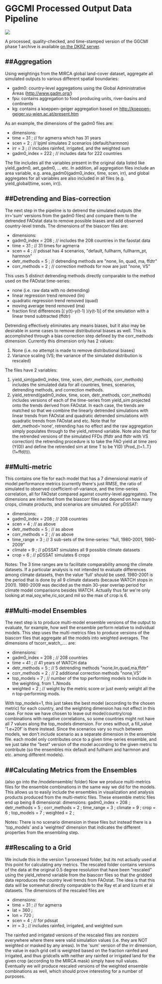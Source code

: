 # GGCMI Processed Output Data Pipeline

![](http://users.rcc.uchicago.edu/~joshuaelliott/images/ScreenShot046.png)

A processed, quality-checked, and time-stamped version of the GGCMI phase 1 archive is available [on the DKRZ server](http://vre1.dkrz.de:8080/thredds/catalog/isi_mipEnhanced/AgMIP.output/processed.140515/catalog.html).

##Aggregation
-------------
Using weightings from the MIRCA global land-cover dataset, aggregate all simulated outputs to various different spatial boundaries:
 
 * gadm0: country-level aggregations using the Global Administrative Areas (http://www.gadm.org/)
 * fpu: contains aggregation to food producing units, river-basins and continents
 * kg: contains a koeppen-geiger aggregation based on http://koeppen-geiger.vu-wien.ac.at/present.htm

As an example, the dimensions of the gadm0 files are:

 * dimensions:
 * time = 31 ; // for agmerra which has 31 years
 * scen = 2 ; // lpjml simulates 2 scenarios (default/harmnon)
 * irr = 3 ; // includes rainfed, irrigated, and the weighted sum
 * gadm0_index = 222 ; // includes data for 222 countries

The file includes all the variables present in the original data listed like yield_gadm0, aet_gadm0, ... etc. 
In addition, all aggregation files include an area variable, e.g. area_gadm0(gadm0_index, time, scen, irr), and global aggregates for all variables are also included in all files (e.g. yield_global(time, scen, irr)).

##Detrending and Bias-correction
--------------------------------
The next step in the pipeline is to detrend the simulated outputs (the irr='sum' versions from the gadm0 files) and compare them to the detrended FAOstat data to remove possible biases and add observed country-level trends. The dimensions of the biascorr files are: 

 * dimensions:
 * gadm0_index = 208 ; // includes the 208 countries in the faostat data
 * time = 31 ; // 31 times for agmerra
 * scen = 4 ; // pdssat has 4 scenarios, "default, fullharm, fullharm_pt, harmnon" 
 * detr_methods = 5 ; // detrending methods are "none, lin, quad, ma, ffdtr" 
 * corr_methods = 2 ; // correction methods for now are just "none, VS"

This uses 5 distinct detrending methods directly comparable to the method used on the FAOstat time-series:

* none (i.e. raw data with no detrending)
* linear regression trend removed (lin)
* quadratic regression trend removed (quad)
* moving average trend removed (ma)
* fraction first differences [( y(t)-y(t-1) )/y(t-1)] of the simulation with a linear trend subtracted (ffdtr)

Detrending effectively eliminates any means biases, but it also may be desirable in some cases to remove distributional biases as well. This is accomplished through a bias correction step defined by the corr_methods dimension. Currently this dimension only has 2 values:

1. None (i.e. no attempt is made to remove distributional biases)
2. Variance scaling (VS; the variance of the simulated distribution is rescaled)

The files have 2 variables:

1. yield_sim(gadm0_index, time, scen, detr_methods, corr_methods) includes the simulated data for all countries, times, scenarios, detrending methods, and correction methods.
2. yield_retrend(gadm0_index, time, scen, detr_methods, corr_methods) includes versions of each of the time-series from yield_sim projected onto the trends derived from FAOstat. In each case, the trends are matched so that we combine the linearly detrended simulations with linear trends from FAOstat and quadratic detrended simulations with quadratic trends from FAOstat and etc. Note that for detr_method='none', retrending has no effect and the raw aggregation simply populates through to the yield_retrend variable. Note also that for the retrended versions of the simulated FFDs (ffdtr and ffdtr with VS correction) the retrending procedure is to take the FAO yield at time zero (Y(0)) and define the retrended sim at time T to be Y(0) \Prod_{t=1..T} (1+ffd(t)).

##Multi-metric
--------------
 
This contains one file for each model that has a 7 dimensional matrix of model performance metrics (currently there's just RMSE, the ratio of simulated to observed coefficient-of-variance, and the time-series correlation, all for FAOstat compared against country-level aggregates). The dimensions are inherited from the biascorr files and depend on how many crops, climate products, and scenarios are simulated. For pDSSAT: 

* dimensions:
* gadm0_index = 208 ; // 208 countries
* scen = 4 ; // as above
* detr_methods = 5 ; // as above
* corr_methods = 2 ; // as above
* time_range = 3 ; // 3 sub-sets of the time-series: "full, 1980-2001, 1980-2009" 
* climate = 9 ; // pDSSAT simulates all 9 possible climate datasets
* crop = 6 ; // pDSSAT simulates 6 crops

Notes:
The 3 time ranges are to facilitate comparability among the climate datasets. If a particular analysis is not intended to evaluate differences among climate datasets, then the value 'full' should be used. 1980-2001 is the period that is done by all 9 climate datasets (because WATCH stops in 2001). 1980-2009 was decided as the main 30-year overlap period for climate model comparisons besides WATCH. Actually thus far we're only looking at mai,soy,whe,ric,sor,and mil so the max of crop is 6.

##Multi-model Ensembles
-----------------------

The next step is to produce multi-model ensemble versions of the output to evaluate, for example, how well the ensemble perform relative to individual models. This step uses the multi-metrics files to produce versions of the biascorr files that aggregate all the models into weighted averages. The dimensions of tscorr_watch_.... are:

* dimensions:
* gadm0_index = 208 ; // 208 countries
* time = 41 ; // 41 years of WATCH data
* detr_methods = 5 ; // 5 detrending methods "none,lin,quad,ma,ffdtr" 
* corr_methods = 2 ; // 2 additional correction methods "none,VS" 
* top_models = 7 ; // number of the top performing models to include in the weighting, from 1..Nmods
* weighted = 2 ; // weight by the metric score or just evenly weight all the n top-performing mods.

With top_models=1, this just takes the best model (according to the chosen metric) for each country, and the weighting dimension has not effect in this case. For now we have chosen to leave out model/country/crop combinations with negative correlations, so some countries might not have all 7 values along the top_models dimension. For ones without, a fill_value '1.e+20f' is there instead. Since the scenarios vary so much between models, we don't include scenario as a separate dimension in the ensemble file. each model only contributes once to a given time-series ensemble, and we just take the "best" version of the model according to the given metric to contribute (so the ensembles mix default and fullharm and harmnon and etc. among different models).

##Calculating Metrics from the Ensembles 
---------------------------------------

(also go into the /modelensemble/ folder)
Now we produce multi-metrics files for the ensemble combinations in the same way we did for the models. This allows us to easily include the ensembles in visualization and analysis products produced from the multi-metric files. These ensemble metric files end up being 8 dimensional:
dimensions:
gadm0_index = 208 ;
detr_methods = 5 ;
corr_methods = 2 ;
time_range = 3 ;
climate = 9 ;
crop = 6 ;
top_models = 7 ;
weighted = 2 ;

Notes:
There is no scenario dimension in these files but instead there is a 'top_models' and a 'weighted' dimension that indicates the different properties from the ensembling step.

##Rescaling to a Grid
---------------------
We include this in the version 1 processed folder, but its not actually used at this point for calculating any metrics. The rescaled folder contains versions of the data at the original 0.5 degree resolution that have been "rescaled" using the yield_retrend variable from the biascorr files so that the gridded data reproduces the country level trends from FAOstat. The idea is that this data will be somewhat directly comparable to the Ray et al and Iizumi et al datasets. The dimensions of the rescaled files are
 
* dimensions:
* time = 31 ; // for agmerra
* lat = 360 ;
* lon = 720 ;
* scen = 4 ; // for pdssat
* irr = 3 ; // includes rainfed, irrigated, and weighted sum

The rainfed and irrigated versions of the rescaled files are nonzero everywhere where there were valid simulation values (i.e. they are NOT weighted or masked by any areas). In the 'sum' version of the irr dimension, the value in each grid cell is weighted based on the fraction rainfed and irrigated, and thus gridcells with neither any rainfed or irrigated land for the given crop (according to the MIRCA mask) simply have null values. Eventually we will produce rescaled versions of the weighted ensemble combinations as well, which should prove interesting for a number of purposes.

